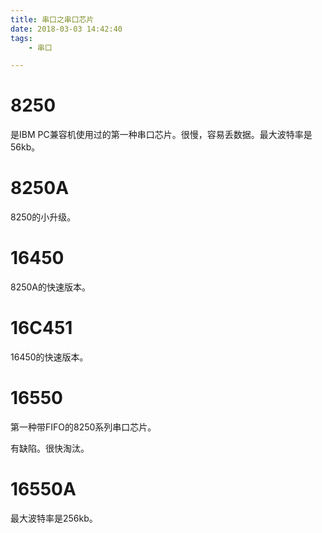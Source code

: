 ```yaml
---
title: 串口之串口芯片
date: 2018-03-03 14:42:40
tags:
	- 串口

---
```




# 8250

是IBM PC兼容机使用过的第一种串口芯片。很慢，容易丢数据。最大波特率是56kb。

# 8250A

8250的小升级。

# 16450

8250A的快速版本。

# 16C451

16450的快速版本。

# 16550

第一种带FIFO的8250系列串口芯片。

有缺陷。很快淘汰。

# 16550A

最大波特率是256kb。

